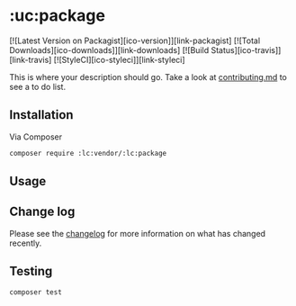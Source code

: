 # :uc:package

[![Latest Version on Packagist][ico-version]][link-packagist]
[![Total Downloads][ico-downloads]][link-downloads]
[![Build Status][ico-travis]][link-travis]
[![StyleCI][ico-styleci]][link-styleci]

This is where your description should go. Take a look at [contributing.md](contributing.md) to see a to do list.

## Installation

Via Composer

```bash
composer require :lc:vendor/:lc:package
```

## Usage

## Change log

Please see the [changelog](changelog.md) for more information on what has changed recently.

## Testing

```bash
composer test
```

